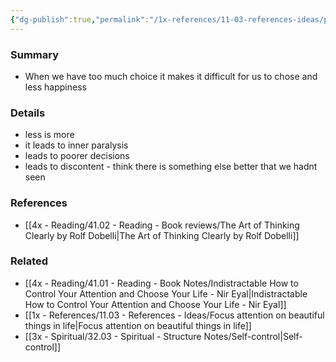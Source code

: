 ```yaml
---
{"dg-publish":true,"permalink":"/1x-references/11-03-references-ideas/paradox-of-choice/","title":"Paradox of choice"}
---
```



### Summary
- When we have too much choice it makes it difficult for us to chose and less happiness

### Details
- less is more
- it leads to inner paralysis
- leads to poorer decisions
- leads to discontent - think there is something else better that we hadnt seen

### References
- [[4x - Reading/41.02 - Reading - Book reviews/The Art of Thinking Clearly by Rolf Dobelli\|The Art of Thinking Clearly by Rolf Dobelli]]

### Related
- [[4x - Reading/41.01 - Reading - Book Notes/Indistractable How to Control Your Attention and Choose Your Life - Nir Eyal\|Indistractable How to Control Your Attention and Choose Your Life - Nir Eyal]]
- [[1x - References/11.03 - References - Ideas/Focus attention on beautiful things in life\|Focus attention on beautiful things in life]]
- [[3x - Spiritual/32.03 - Spiritual - Structure Notes/Self-control\|Self-control]]